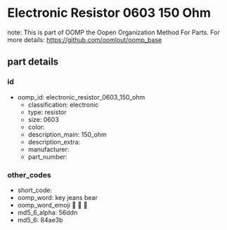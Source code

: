 # Electronic Resistor 0603 150 Ohm  

note: This is part of OOMP the Oopen Organization Method For Parts. For more details: https://github.com/oomlout/oomp_base

##  part details





### id
* oomp_id: electronic_resistor_0603_150_ohm
  * classification: electronic
  * type: resistor
  * size: 0603
  * color: 
  * description_main: 150_ohm
  * description_extra: 
  * manufacturer: 
  * part_number: 

### other_codes
* short_code: 
* oomp_word: key jeans bear
* oomp_word_emoji :key: :jeans: :bear:
* md5_6_alpha: 56ddn
* md5_6: 84ae3b